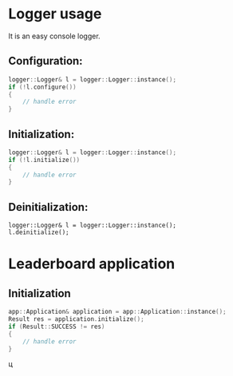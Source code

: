 # Logger usage
It is an easy console logger.
## Configuration:
```c++
logger::Logger& l = logger::Logger::instance();
if (!l.configure())
{
	// handle error
}
```
## Initialization: 
```c++
logger::Logger& l = logger::Logger::instance();
if (!l.initialize())
{
	// handle error
}
```
## Deinitialization: 
```
logger::Logger& l = logger::Logger::instance();
l.deinitialize();
```

# Leaderboard application
## Initialization
```c++
app::Application& application = app::Application::instance();
Result res = application.initialize();
if (Result::SUCCESS != res)
{
	// handle error
}
```
ц
